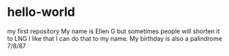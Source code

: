 # hello-world
my first repository
My name is Ellen G but sometimes people will shorten it to LNG
I like that I can do that to my name. My birthday is also a palindrome
7/8/87
